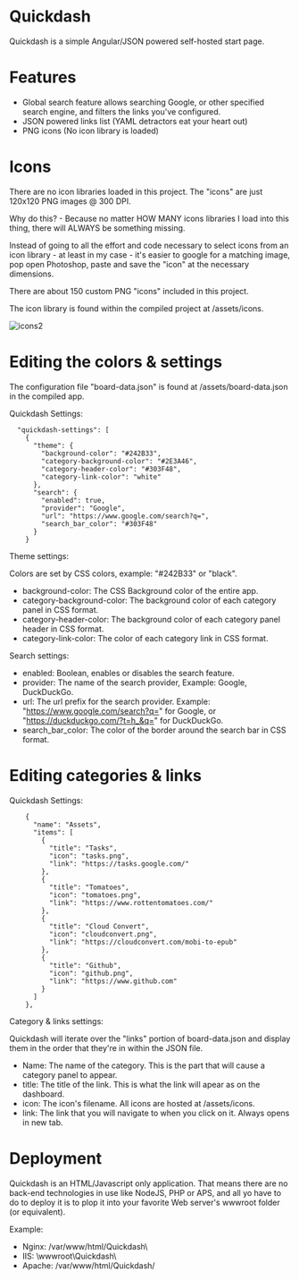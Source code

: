 

# Quickdash

Quickdash is a simple Angular/JSON powered self-hosted start page.

# Features

- Global search feature allows searching Google, or other specified search engine, and filters the links you've configured.
- JSON powered links list (YAML detractors eat your heart out)
- PNG icons (No icon library is loaded)

# Icons

There are no icon libraries loaded in this project. The "icons" are just 120x120 PNG images @ 300 DPI. 

Why do this? - Because no matter HOW MANY icons libraries I load into this thing, there will ALWAYS be something missing.

Instead of going to all the effort and code necessary to select icons from an icon library - at least in my case - it's easier to google for a matching image, pop open Photoshop, paste and save the "icon" at the necessary dimensions.

There are about 150 custom PNG "icons" included in this project.

The icon library is found within the compiled project at /assets/icons.

![icons2](https://github.com/user-attachments/assets/30e8c493-b8eb-4b0f-a5cd-876fa1ce99d2)

# Editing the colors & settings

The configuration file "board-data.json" is found at /assets/board-data.json in the compiled app.

Quickdash Settings:

```
  "quickdash-settings": [
    {
      "theme": {
        "background-color": "#242B33",
        "category-background-color": "#2E3A46",
        "category-header-color": "#303F48",
        "category-link-color": "white"
      },
      "search": {
        "enabled": true,
        "provider": "Google",
        "url": "https://www.google.com/search?q=",
        "search_bar_color": "#303F48"
      }
    }
```

Theme settings:

Colors are set by CSS colors, example: "#242B33" or "black".

- background-color: The CSS Background color of the entire app.
- category-background-color: The background color of each category panel in CSS format. 
- category-header-color: The background color of each category panel header in CSS format.
- category-link-color: The color of each category link in CSS format.

Search settings:

- enabled: Boolean, enables or disables the search feature.
- provider: The name of the search provider, Example: Google, DuckDuckGo.
- url: The url prefix for the search provider. Example: "https://www.google.com/search?q=" for Google, or "https://duckduckgo.com/?t=h_&q=" for DuckDuckGo.
- search_bar_color: The color of the border around the search bar in CSS format.

# Editing categories & links

Quickdash Settings:

```
    {
      "name": "Assets",
      "items": [
        {
          "title": "Tasks",
          "icon": "tasks.png",
          "link": "https://tasks.google.com/"
        },
        {
          "title": "Tomatoes",
          "icon": "tomatoes.png",
          "link": "https://www.rottentomatoes.com/"
        },
        {
          "title": "Cloud Convert",
          "icon": "cloudconvert.png",
          "link": "https://cloudconvert.com/mobi-to-epub"
        },
        {
          "title": "Github",
          "icon": "github.png",
          "link": "https://www.github.com"
        }
      ]
    },
```

Category & links settings:

Quickdash will iterate over the "links" portion of board-data.json and display them in the order that they're in within the JSON file.

- Name: The name of the category. This is the part that will cause a category panel to appear.
- title: The title of the link. This is what the link will apear as on the dashboard.
- icon: The icon's filename. All icons are hosted at /assets/icons.
- link: The link that you will navigate to when you click on it. Always opens in new tab.

# Deployment

Quickdash is an HTML/Javascript only application. That means there are no back-end technologies in use like NodeJS, PHP or APS, and all yo have to do to deploy it is to plop it into your favorite Web server's wwwroot folder (or equivalent).

Example: 

- Nginx: /var/www/html/Quickdash\
- IIS: \wwwroot\Quickdash\
- Apache: /var/www/html/Quickdash/

